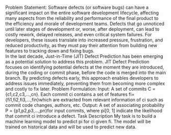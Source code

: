 Problem Statement:
Software defects (or software bugs) can have a significant impact on the entire software development lifecycle, affecting many aspects from the reliability and performance of the final product to the efficiency and morale of development teams. Defects that go unnoticed until later stages of development or, worse, after deployment, can lead to costly rework, delayed releases, and even critical system failures. For developers, these issues translate into increased pressure, frustration, and reduced productivity, as they must pay their attention from building new features to tracking down and fixing bugs.  
In the last decade, Just-in-Time (JIT) Defect Prediction has been emerging as a potential solution to address this problem. JIT Defect Prediction focuses on identifying potential defects at the moment they are introduced, during the coding or commit phase, before the code is merged into the main branch. By predicting defects early, this approach enables developers to address issues immediately, preventing them from becoming more complex and costly to fix later. 
Problem Formulation:
Input: A set of commits C = {c1,c2,c3,...,cn}. Each commit ci contains a set of features fi={fi1,fi2,fi3,...,fin}which are extracted from relevant information of  ci such as commit code changes, authors, etc.
Output: A set of associating probability  P = {p1,p2,p3,...,pn}for input commits, where pi[0, 1] indicate the likelihood that commit ci introduce a defect. 
Task Description
My task is to build a machine learning model to predict pi for ci given  fi. The model will be trained on historical data and will be used to predict new data.
